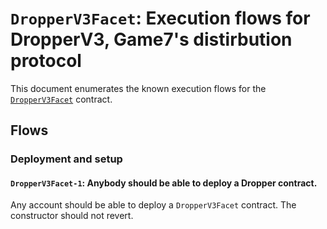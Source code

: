 # `DropperV3Facet`: Execution flows for DropperV3, Game7's distirbution protocol

This document enumerates the known execution flows for the [`DropperV3Facet`](../contracts/drops/dropper-V3/DropperV3Facet.sol)
contract.

## Flows

### Deployment and setup

#### `DropperV3Facet-1`: Anybody should be able to deploy a Dropper contract.

Any account should be able to deploy a `DropperV3Facet` contract. The constructor should not revert.

